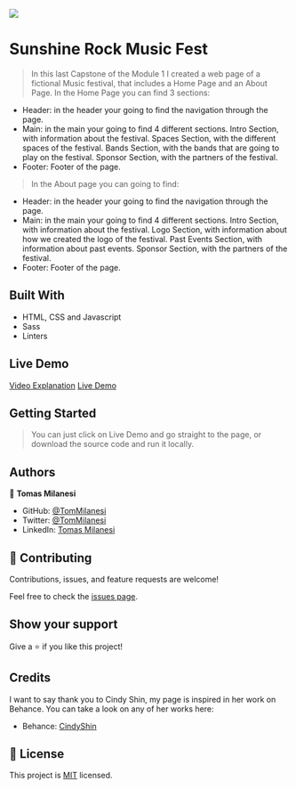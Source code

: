 ![](https://img.shields.io/badge/Microverse-blueviolet)

# Sunshine Rock Music Fest

> In this last Capstone of the Module 1 I created a web page of a fictional Music festival, that includes a Home Page and an About Page. In the Home Page you can find 3 sections:
- Header: in the header your going to find the navigation through the page.
- Main: in the main your going to find 4 different sections. Intro Section, with information about the festival. Spaces Section, with the different spaces of the festival. Bands Section, with the bands that are going to play on the festival. Sponsor Section, with the partners of the festival.
- Footer: Footer of the page.
> In the About page you can going to find:
- Header: in the header your going to find the navigation through the page.
- Main: in the main your going to find 4 different sections. Intro Section, with information about the festival. Logo Section, with information about how we created the logo of the festival. Past Events Section, with information about past events. Sponsor Section, with the partners of the festival.
- Footer: Footer of the page.


## Built With

- HTML, CSS and Javascript
- Sass
- Linters

## Live Demo

[Video Explanation](https://www.loom.com/share/52722df18bb14eaa880d0e6513e4d4a6)
[Live Demo](https://kaskmil.github.io/spring_concert/)


## Getting Started

> You can just click on Live Demo and go straight to the page, or download the source code and run it locally.


## Authors

👤 **Tomas Milanesi**

- GitHub: [@TomMilanesi](https://github.com/KaskMIL)
- Twitter: [@TomMilanesi](https://twitter.com/TomasMilanesi)
- LinkedIn: [Tomas Milanesi](https://www.linkedin.com/in/tomas-milanesi-3427bb185/)


## 🤝 Contributing

Contributions, issues, and feature requests are welcome!

Feel free to check the [issues page](../../issues/).

## Show your support

Give a ⭐️ if you like this project!

## Credits

I want to say thank you to Cindy Shin, my page is inspired in her work on Behance.
You can take a look on any of her works here:
- Behance: [CindyShin](https://www.behance.net/adagio07)

## 📝 License

This project is [MIT](./MIT.md) licensed.
